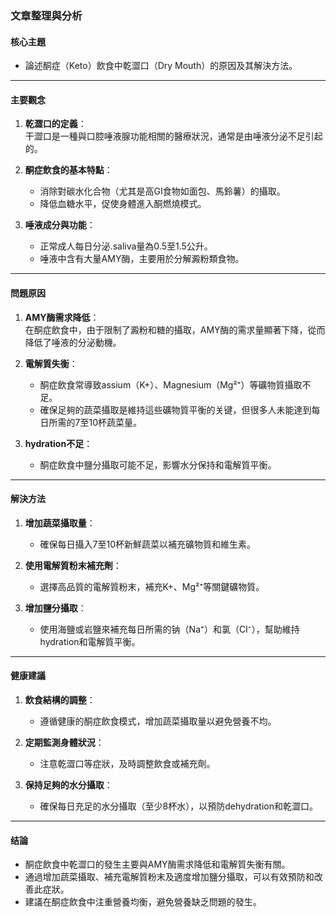 ### 文章整理與分析

#### 核心主題
- 論述酮症（Keto）飲食中乾澀口（Dry Mouth）的原因及其解決方法。

---

#### 主要觀念  
1. **乾澀口的定義**：  
   干澀口是一種與口腔唾液腺功能相關的醫療狀況，通常是由唾液分泌不足引起的。  

2. **酮症飲食的基本特點**：  
   - 消除對碳水化合物（尤其是高GI食物如面包、馬鈴薯）的攝取。  
   - 降低血糖水平，促使身體進入酮燃燒模式。  

3. **唾液成分與功能**：  
   - 正常成人每日分泌.saliva量為0.5至1.5公升。  
   - 唾液中含有大量AMY酶，主要用於分解澱粉類食物。  

---

#### 問題原因  
1. **AMY酶需求降低**：  
   在酮症飲食中，由于限制了澱粉和糖的攝取，AMY酶的需求量顯著下降，從而降低了唾液的分泌動機。  

2. **電解質失衡**：  
   - 酮症飲食常導致assium（K+）、Magnesium（Mg²⁺）等礦物質攝取不足。  
   - 確保足夠的蔬菜攝取是維持這些礦物質平衡的关键，但很多人未能達到每日所需的7至10杯蔬菜量。  

3. **hydration不足**：  
   - 酮症飲食中鹽分攝取可能不足，影響水分保持和電解質平衡。  

---

#### 解決方法  
1. **增加蔬菜攝取量**：  
   - 確保每日攝入7至10杯新鮮蔬菜以補充礦物質和維生素。  

2. **使用電解質粉末補充劑**：  
   - 選擇高品質的電解質粉末，補充K+、Mg²⁺等關鍵礦物質。  

3. **增加鹽分攝取**：  
   - 使用海鹽或岩鹽來補充每日所需的钠（Na⁺）和氯（Cl⁻），幫助維持hydration和電解質平衡。  

---

#### 健康建議  
1. **飲食結構的調整**：  
   - 遵循健康的酮症飲食模式，增加蔬菜攝取量以避免營養不均。  

2. **定期監測身體狀況**：  
   - 注意乾澀口等症狀，及時調整飲食或補充劑。  

3. **保持足夠的水分攝取**：  
   - 確保每日充足的水分攝取（至少8杯水），以預防dehydration和乾澀口。  

---

#### 结論  
- 酮症飲食中乾澀口的發生主要與AMY酶需求降低和電解質失衡有關。  
- 通過增加蔬菜攝取、補充電解質粉末及適度增加鹽分攝取，可以有效預防和改善此症狀。  
- 建議在酮症飲食中注重營養均衡，避免營養缺乏問題的發生。